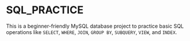 # SQL_PRACTICE
This is a beginner-friendly MySQL database project to practice basic SQL operations like `SELECT`, `WHERE`, `JOIN`, `GROUP BY`, `SUBQUERY`, `VIEW`, and `INDEX`.

